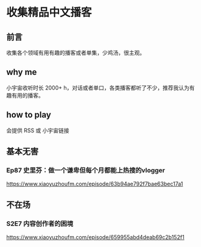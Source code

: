 # 收集精品中文播客

## 前言
收集各个领域有用有趣的播客或者单集，少鸡汤，很主观。

## why me
小宇宙收听时长 2000+ h，对话或者单口，各类播客都听了不少，推荐我认为有趣有用的播客。

## how to play
会提供 RSS 或 小宇宙链接

## 基本无害
### Ep87 史里芬：做一个谦卑但每个月都能上热搜的vlogger
https://www.xiaoyuzhoufm.com/episode/63b94ae792f7bae63bec17a1

## 不在场
### S2E7 内容创作者的困境
https://www.xiaoyuzhoufm.com/episode/659955abd4deab69c2b152f1
